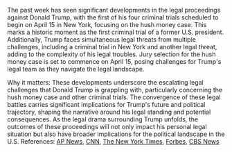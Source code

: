 The past week has seen significant developments in the legal proceedings against Donald Trump, with the first of his four criminal trials scheduled to begin on April 15 in New York, focusing on the hush money case. This marks a historic moment as the first criminal trial of a former U.S. president. Additionally, Trump faces simultaneous legal threats from multiple challenges, including a criminal trial in New York and another legal threat, adding to the complexity of his legal troubles. Jury selection for the hush money case is set to commence on April 15, posing challenges for Trump's legal team as they navigate the legal landscape.

Why it matters:
These developments underscore the escalating legal challenges that Donald Trump is grappling with, particularly concerning the hush money case and other criminal trials. The convergence of these legal battles carries significant implications for Trump's future and political trajectory, shaping the narrative around his legal standing and potential consequences. As the legal drama surrounding Trump unfolds, the outcomes of these proceedings will not only impact his personal legal situation but also have broader implications for the political landscape in the U.S. References: [AP News](https://apnews.com/article/trump-hush-money-trial-new-york-b8fb980a6ec745e918a13e676b7f1460), [CNN](https://www.cnn.com/2024/03/25/politics/takeaways-trump-legal-drama-hush-money-trial-fraud-bond/index.html), [The New York Times](https://www.nytimes.com/2024/03/24/nyregion/trump-hush-money-trial-civil-fraud-bond.html), [Forbes](https://www.forbes.com/sites/alisondurkee/2024/03/25/trumps-2024-legal-cases-heres-where-they-stand-as-stormy-daniels-hush-money-trial-set-for-april/), [CBS News](https://www.cbsnews.com/news/trump-hush-money-pretrial-hearing-new-york/)